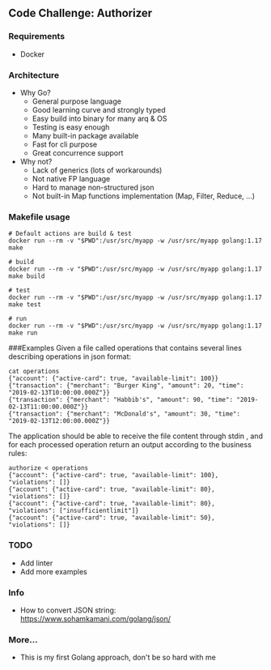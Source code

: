 ## Code Challenge: Authorizer

### Requirements
* Docker

### Architecture
* Why Go?
  * General purpose language
  * Good learning curve and strongly typed
  * Easy build into binary for many arq & OS 
  * Testing is easy enough
  * Many built-in package available
  * Fast for cli purpose
  * Great concurrence support
* Why not?
  * Lack of generics (lots of workarounds)
  * Not native FP language
  * Hard to manage non-structured json
  * Not built-in Map functions implementation (Map, Filter, Reduce, ...)

### Makefile usage
```shell
# Default actions are build & test
docker run --rm -v "$PWD":/usr/src/myapp -w /usr/src/myapp golang:1.17 make

# build
docker run --rm -v "$PWD":/usr/src/myapp -w /usr/src/myapp golang:1.17 make build

# test
docker run --rm -v "$PWD":/usr/src/myapp -w /usr/src/myapp golang:1.17 make test

# run
docker run --rm -v "$PWD":/usr/src/myapp -w /usr/src/myapp golang:1.17 make run
```

###Examples
Given a file called operations that contains several lines describing operations in json format:
```shell
cat operations
{"account": {"active-card": true, "available-limit": 100}}
{"transaction": {"merchant": "Burger King", "amount": 20, "time": "2019-02-13T10:00:00.000Z"}}
{"transaction": {"merchant": "Habbib's", "amount": 90, "time": "2019-02-13T11:00:00.000Z"}}
{"transaction": {"merchant": "McDonald's", "amount": 30, "time": "2019-02-13T12:00:00.000Z"}}
```

The application should be able to receive the file content through stdin , and for each processed operation return an output according to the business rules:
```shell
authorize < operations
{"account": {"active-card": true, "available-limit": 100}, "violations": []}
{"account": {"active-card": true, "available-limit": 80}, "violations": []}
{"account": {"active-card": true, "available-limit": 80}, "violations": ["insufficientlimit"]}
{"account": {"active-card": true, "available-limit": 50}, "violations": []}
```

### TODO
* Add linter
* Add more examples

### Info
* How to convert JSON string: https://www.sohamkamani.com/golang/json/ 

### More...
* This is my first Golang approach, don't be so hard with me